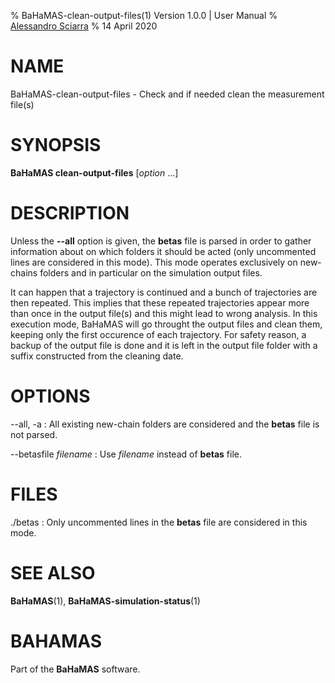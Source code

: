 % BaHaMAS-clean-output-files(1) Version 1.0.0 | User Manual
% [Alessandro Sciarra](sciarra@itp.uni-frankfurt.de)
% 14 April 2020

# NAME

BaHaMAS-clean-output-files - Check and if needed clean the measurement file(s)

# SYNOPSIS

**BaHaMAS clean-output-files** [*option* ...]

# DESCRIPTION

Unless the **\--all** option is given, the **betas** file is parsed in order to gather information about on which folders it should be acted (only uncommented lines are considered in this mode).
This mode operates exclusively on new-chains folders and in particular on the simulation output files.

It can happen that a trajectory is continued and a bunch of trajectories are then repeated.
This implies that these repeated trajectories appear more than once in the output file(s) and this might lead to wrong analysis.
In this execution mode, BaHaMAS will go throught the output files and clean them, keeping only the first occurence of each trajectory.
For safety reason, a backup of the output file is done and it is left in the output file folder with a suffix constructed from the cleaning date.

# OPTIONS

\--all, \-a
:   All existing new-chain folders are considered and the **betas** file is not parsed.

\--betasfile *filename*
:   Use *filename* instead of **betas** file.

# FILES

./betas
:   Only uncommented lines in the **betas** file are considered in this mode.

# SEE ALSO

**BaHaMAS**(1), **BaHaMAS-simulation-status**(1)

# BAHAMAS

Part of the **BaHaMAS** software.
